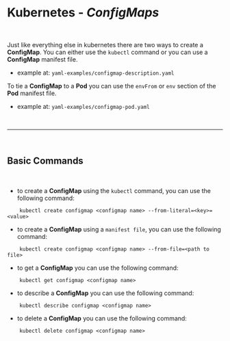 # Kubernetes - ***ConfigMaps***

<br>

Just like everything else in kubernetes there are two ways to create a **ConfigMap**. You can either use the `kubectl` command or you can use a **ConfigMap** manifest file.

* example at: `yaml-examples/configmap-description.yaml`


To tie a **ConfigMap** to a **Pod** you can use the `envFrom` or `env` section of the **Pod** manifest file.

* example at: `yaml-examples/configmap-pod.yaml`


<br>

___

<br>

## **Basic Commands**

<br>

* to create a **ConfigMap** using the `kubectl` command, you can use the following command:

```
    kubectl create configmap <configmap name> --from-literal=<key>=<value>
```

* to create a **ConfigMap** using a `manifest file`, you can use the following command:

```
    kubectl create configmap <configmap name> --from-file=<path to file>
``` 

* to get a **ConfigMap** you can use the following command:

```
    kubectl get configmap <configmap name>
```

* to describe a **ConfigMap** you can use the following command:

```
    kubectl describe configmap <configmap name>
```

* to delete a **ConfigMap** you can use the following command:

```
    kubectl delete configmap <configmap name>
```

<br>